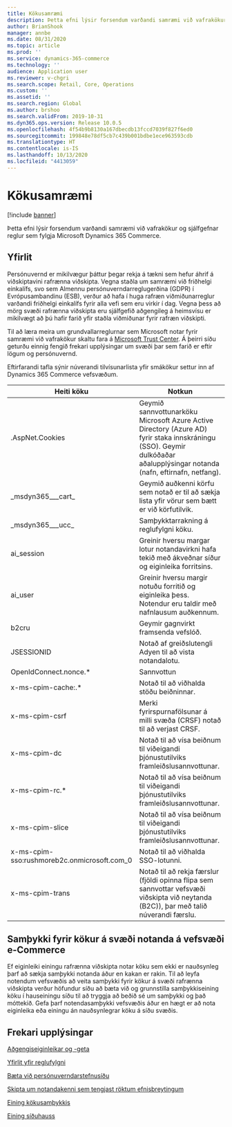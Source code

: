 ```yaml
---
title: Kökusamræmi
description: Þetta efni lýsir forsendum varðandi samræmi við vafrakökur og sjálfgefnar reglur sem fylgja Microsoft Dynamics 365 Commerce.
author: BrianShook
manager: annbe
ms.date: 08/31/2020
ms.topic: article
ms.prod: ''
ms.service: dynamics-365-commerce
ms.technology: ''
audience: Application user
ms.reviewer: v-chgri
ms.search.scope: Retail, Core, Operations
ms.custom: ''
ms.assetid: ''
ms.search.region: Global
ms.author: brshoo
ms.search.validFrom: 2019-10-31
ms.dyn365.ops.version: Release 10.0.5
ms.openlocfilehash: 4f54b9b8130a167dbecdb13fccd7039f827f6ed0
ms.sourcegitcommit: 199848e78df5cb7c439b001bdbe1ece963593cdb
ms.translationtype: HT
ms.contentlocale: is-IS
ms.lasthandoff: 10/13/2020
ms.locfileid: "4413059"
---
```

# <a name="cookie-compliance"></a>Kökusamræmi

[!include [banner](includes/banner.md)]

Þetta efni lýsir forsendum varðandi samræmi við vafrakökur og sjálfgefnar reglur sem fylgja Microsoft Dynamics 365 Commerce.

## <a name="overview"></a>Yfirlit

Persónuvernd er mikilvægur þáttur þegar rekja á tækni sem hefur áhrif á viðskiptavini rafrænna viðskipta. Vegna staðla um samræmi við friðhelgi einkalífs, svo sem Almennu persónuverndarreglugerðina (GDPR) í Evrópusambandinu (ESB), verður að hafa í huga rafræn viðmiðunarreglur varðandi friðhelgi einkalífs fyrir alla vefi sem eru virkir í dag. Vegna þess að mörg svæði rafrænna viðskipta eru sjálfgefið aðgengileg á heimsvísu er mikilvægt að þú hafir farið yfir staðla viðmiðunar fyrir rafræn viðskipti.

Til að læra meira um grundvallarreglurnar sem Microsoft notar fyrir samræmi við vafrakökur skaltu fara á [Microsoft Trust Center](https://www.microsoft.com/trust-center). Á þeirri síðu geturðu einnig fengið frekari upplýsingar um svæði þar sem farið er eftir lögum og persónuvernd.

Eftirfarandi tafla sýnir núverandi tilvísunarlista yfir smákökur settur inn af Dynamics 365 Commerce vefsvæðum.

| Heiti köku                               | Notkun                                                        |
| ------------------------------------------- | ------------------------------------------------------------ |
| .AspNet.Cookies                             | Geymið sannvottunarköku Microsoft Azure Active Directory (Azure AD) fyrir staka innskráningu (SSO). Geymir dulkóðaðar aðalupplýsingar notanda (nafn, eftirnafn, netfang). |
| &#95;msdyn365___cart&#95;                           | Geymið auðkenni körfu sem notað er til að sækja lista yfir vörur sem bætt er við körfutilvik. |
| &#95;msdyn365___ucc&#95;                            | Samþykktarrakning á reglufylgni köku.                          |
| ai_session                                  | Greinir hversu margar lotur notandavirkni hafa tekið með ákveðnar síður og eiginleika forritsins. |
| ai_user                                     | Greinir hversu margir notuðu forritið og eiginleika þess. Notendur eru taldir með nafnlausum auðkennum. |
| b2cru                                       | Geymir gagnvirkt framsenda vefslóð.                              |
| JSESSIONID                                  | Notað af greiðslutengli Adyen til að vista notandalotu.       |
| OpenIdConnect.nonce.&#42;                       | Sannvottun                                               |
| x-ms-cpim-cache:.&#42;                          | Notað til að viðhalda stöðu beiðninnar.                      |
| x-ms-cpim-csrf                              | Merki fyrirspurnafölsunar á milli svæða (CRSF) notað til að verjast CRSF.     |
| x-ms-cpim-dc                                | Notað til að vísa beiðnum til viðeigandi þjónustutilviks framleiðslusannvottunar. |
| x-ms-cpim-rc.&#42;                              | Notað til að vísa beiðnum til viðeigandi þjónustutilviks framleiðslusannvottunar. |
| x-ms-cpim-slice                             | Notað til að vísa beiðnum til viðeigandi þjónustutilviks framleiðslusannvottunar. |
| x-ms-cpim-sso:rushmoreb2c.onmicrosoft.com_0 | Notað til að viðhalda SSO-lotunni.                        |
| x-ms-cpim-trans                             | Notað til að rekja færslur (fjöldi opinna flipa sem sannvottar vefsvæði viðskipta við neytanda (B2C)), þar með talið núverandi færslu. |

## <a name="site-user-cookie-consent-on-an-e-commerce-site"></a>Samþykki fyrir kökur á svæði notanda á vefsvæði e-Commerce 

Ef eiginleiki einingu rafrænna viðskipta notar köku sem ekki er nauðsynleg þarf að sækja samþykki notanda áður en kakan er rakin. Til að leyfa notendum vefsvæðis að veita samþykki fyrir kökur á svæði rafrænna viðskipta verður höfundur síðu að bæta við og grunnstilla samþykkiseining köku í hauseiningu síðu til að tryggja að beðið sé um samþykki og það móttekið. Gefa þarf notendasamþykki vefsvæðis áður en hægt er að nota eiginleika eða einingu án nauðsynlegrar köku á síðu svæðis.

## <a name="additional-resources"></a>Frekari upplýsingar

[Aðgengiseiginleikar og -geta](accessibility.md)

[Yfirlit yfir reglufylgni](compliance-overview.md)

[Bæta við persónuverndarstefnusíðu](add-privacy-page.md)

[Skipta um notandakenni sem tengjast röktum efnisbreytingum](replace-IDs-tracked-changes.md)

[Eining kökusamþykkis](cookie-consent-module.md) 
 
[Eining síðuhauss](author-header-module.md)
